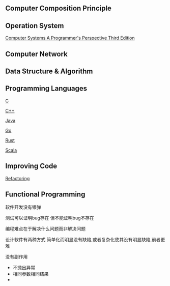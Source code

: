 

## Computer Composition Principle

## Operation System

[Computer Systems A Programmer's Perspective Third Edition](https://github.com/Robinpig/Note/blob/master/CS/OS/CSAPP.md)

## Computer Network

## Data Structure & Algorithm

## Programming Languages

[C](https://github.com/Robinpig/Note/blob/master/CS/C/C.md)

[C++](https://github.com/Robinpig/Note/blob/master/CS/C++/C++.md)

[Java](https://github.com/Robinpig/Note/blob/master/CS/Java/Java.md)

[Go](https://github.com/Robinpig/Note/blob/master/CS/Go/Go.md)

[Rust](https://github.com/Robinpig/Note/blob/master/CS/Rust/Rust.md)

[Scala](/docs/CS/Scala/Scala.md)



## Improving Code



[Refactoring](/docs/CS/Refactoring.md)



## Functional Programming

软件开发没有银弹

测试可以证明bug存在 但不能证明bug不存在

编程难点在于解决什么问题而非解决问题

设计软件有两种方式 简单化而明显没有缺陷,或者复杂化使其没有明显缺陷,前者更难

没有副作用

- 不抛出异常
- 相同参数相同结果
- 

